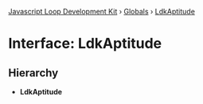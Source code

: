 [Javascript Loop Development Kit](../README.md) › [Globals](../globals.md) › [LdkAptitude](ldkaptitude.md)

# Interface: LdkAptitude

## Hierarchy

* **LdkAptitude**

